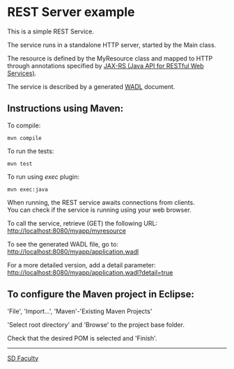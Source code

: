 # REST Server example

This is a simple REST Service.

The service runs in a standalone HTTP server, started by the Main class.

The resource is defined by the MyResource class and mapped to HTTP through annotations specified by [JAX-RS (Java API for RESTful Web Services)](https://en.wikipedia.org/wiki/Java_API_for_RESTful_Web_Services).

The service is described by a generated [WADL](https://en.wikipedia.org/wiki/Web_Application_Description_Language) document.

## Instructions using Maven:

To compile:

```
mvn compile
```

To run the tests:

```
mvn test
```

To run using _exec_ plugin:

```
mvn exec:java
```

When running, the REST service awaits connections from clients.  
You can check if the service is running using your web browser.

To call the service, retrieve (GET) the following URL:  
<http://localhost:8080/myapp/myresource>

To see the generated WADL file, go to:  
<http://localhost:8080/myapp/application.wadl>

For a more detailed version, add a detail parameter:  
<http://localhost:8080/myapp/application.wadl?detail=true>

## To configure the Maven project in Eclipse:

'File', 'Import...', 'Maven'-'Existing Maven Projects'

'Select root directory' and 'Browse' to the project base folder.

Check that the desired POM is selected and 'Finish'.

----

[SD Faculty](mailto:leic-sod@disciplinas.tecnico.ulisboa.pt)
